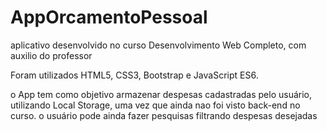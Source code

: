 # AppOrcamentoPessoal

aplicativo desenvolvido no curso Desenvolvimento Web Completo, com auxilio do professor

Foram utilizados HTML5, CSS3, Bootstrap e JavaScript ES6.

o App tem como objetivo armazenar despesas cadastradas pelo usuário, utilizando Local Storage, uma vez que ainda nao foi visto back-end no curso.
o usuário pode ainda fazer pesquisas filtrando despesas desejadas
